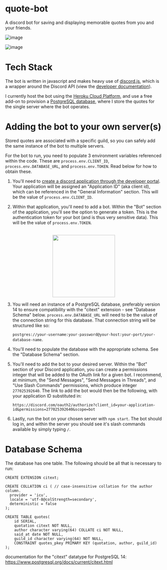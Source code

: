 # quote-bot
A discord bot for saving and displaying memorable quotes from you and your friends.

![image](https://user-images.githubusercontent.com/24642328/179651423-3e55ca4c-92ec-4564-929e-0b154670aa83.png)

![image](https://user-images.githubusercontent.com/24642328/180844788-43dfeceb-7d9c-4126-89ce-5fb8481eb19c.png)

# Tech Stack

The bot is written in javascript and makes heavy use of [discord.js](https://discord.js.org/#/), which is a wrapper around the Discord API (view the [developer documentation](https://discord.com/developers/docs/intro)).

I currently host the bot using the [Heroku Cloud Platform](https://heroku.com), and use a free add-on to provision a [PostgreSQL database](https://www.postgresql.org/), where I store the quotes for the single server where the bot operates. 

# Adding the bot to your own server(s)

Stored quotes are associated with a specific guild, so you can safely add the same instance of the bot to multiple servers. 

For the bot to run, you need to populate 3 environment variables referenced within the code. These are `process.env.CLIENT_ID`, `process.env.DATABASE_URL`, and `process.env.TOKEN`. Read below for how to obtain these.

1. You'll need to [create a discord application through the developer portal](https://discord.com/developers/applications). Your application will be assigned an "Application ID" (aka client id), which can be referenced in the "General Information" section. This will be the value of `process.env.CLIENT_ID`. 

2. Within that application, you'll need to add a bot. Within the "Bot" section of the application, you'll see the option to generate a token. This is the authentication token for your bot (and is thus very sensitive data). This will be the value of `process.env.TOKEN`.
<br>
<div align=center>
    <img width=200 src='https://user-images.githubusercontent.com/24642328/180114024-937fa9ba-9cd5-40ea-ac87-8d5e6b2e1043.png'/>
</div>

3. You will need an instance of a PostgreSQL database, preferably version 14 to ensure compatibility with the "citext" extension - see "Database Schema" below. `process.env.DATABASE_URL` will need to be the value of the connection string for this database. That connection string will be structured like so:

    `postgres://your-username:your-password@your-host:your-port/your-database-name`. 
    
4. You'll need to populate the database with the appropriate schema. See the "Database Schema" section. 
    
5. You'll need to add the bot to your desired server. Within the "Bot" section of your Discord application, you can create a permissions integer that will be added to the OAuth link for a given bot. I recommend, at minimum, the "Send Messages", "Send Messages in Threads", and "Use Slash Commands" permissions, which produce integer `277025392640`. The link to add the bot would then be the following, with your application ID substituted in:

    `https://discord.com/oauth2/authorize?client_id=your-application-id&permissions=277025392640&scope=bot`
    
6. Lastly, run the bot on your chosen server with `npm start`. The bot should log in, and within the server you should see it's slash commands available by simply typing `/`. 

# Database Schema

The database has one table. The following should be all that is necessary to run:

```
CREATE EXTENSION citext;

CREATE COLLATION ci ( // case-insensitive collation for the author column.
  provider = 'icu',
  locale = 'utf-8@colStrength=secondary',
  deterministic = false
);

CREATE TABLE quotes(
    id SERIAL,
    quotation citext NOT NULL,
    author character varying(64) COLLATE ci NOT NULL,
    said_at date NOT NULL,
    guild_id character varying(64) NOT NULL,
    CONSTRAINT quotes_pkey PRIMARY KEY (quotation, author, guild_id)
);
```

documentation for the "citext" datatype for PostgreSQL 14: https://www.postgresql.org/docs/current/citext.html


